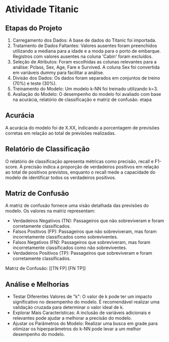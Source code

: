 # Atividade Titanic

## Etapas do Projeto
1. Carregamento dos Dados: A base de dados do Titanic foi importada.
2. Tratamento de Dados Faltantes: Valores ausentes foram preenchidos utilizando a mediana para a idade e a moda para o porto de embarque. Registros com valores ausentes na coluna 'Cabin' foram excluídos.
3. Seleção de Atributos: Foram escolhidas as colunas relevantes para a análise: Pclass, Sex, Age, Fare e Survived. A coluna Sex foi convertida em variáveis dummy para facilitar a análise.
4. Divisão dos Dados: Os dados foram separados em conjuntos de treino (70%) e teste (30%).
5. Treinamento do Modelo: Um modelo k-NN foi treinado utilizando k=3.
6. Avaliação do Modelo: O desempenho do modelo foi avaliado com base na acurácia, relatório de classificação e matriz de confusão.
etapa

## Acurácia

A acurácia do modelo foi de X.XX, indicando a porcentagem de previsões corretas em relação ao total de previsões realizadas.

## Relatório de Classificação

O relatório de classificação apresenta métricas como precisão, recall e F1-score. A precisão indica a proporção de verdadeiros positivos em relação ao total de positivos previstos, enquanto o recall mede a capacidade do modelo de identificar todos os verdadeiros positivos.

## Matriz de Confusão

A matriz de confusão fornece uma visão detalhada das previsões do modelo. Os valores na matriz representam:

- Verdadeiros Negativos (TN): Passageiros que não sobreviveram e foram corretamente classificados.
- Falsos Positivos (FP): Passageiros que não sobreviveram, mas foram incorretamente classificados como sobreviventes.
- Falsos Negativos (FN): Passageiros que sobreviveram, mas foram incorretamente classificados como não sobreviventes.
- Verdadeiros Positivos (TP): Passageiros que sobreviveram e foram corretamente classificados.

Matriz de Confusão: [[TN FP] [FN TP]]

## Análise e Melhorias

- Testar Diferentes Valores de "k": O valor de k pode ter um impacto significativo no desempenho do modelo. É recomendável realizar uma validação cruzada para determinar o valor ideal de k.
- Explorar Mais Características: A inclusão de variáveis adicionais e relevantes pode ajudar a melhorar a precisão do modelo.
- Ajustar os Parâmetros do Modelo: Realizar uma busca em grade para otimizar os hiperparâmetros do k-NN pode levar a um melhor desempenho do modelo.